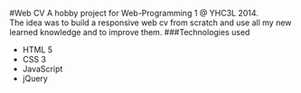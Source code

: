 #Web CV
A hobby project for Web-Programming 1 @ YHC3L 2014.</br>
The idea was to build a responsive web cv from scratch and use all my new learned knowledge and to improve them.
###Technologies used
* HTML 5
* CSS 3
* JavaScript
* jQuery


